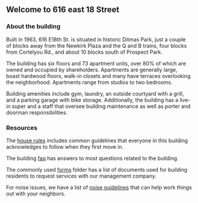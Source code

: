 

## Welcome to 616 east 18 Street

### About the building 

Built in 1963, 616 E18th St. is situated in historic Ditmas Park, just a couple of blocks away from the Newkirk Plaza and the Q and B trains, four blocks from Cortelyou Rd., and about 10 blocks south of Prospect Park.

The building has six floors and 73 apartment units, over 80% of which are owned and occupied by shareholders. Apartments are generally large, boast hardwood floors, walk-in closets and many have terraces overlooking the neighborhood. Apartments range from studios to two bedrooms.

Building amenities include gym, laundry, an outside courtyard with a grill, and a parking garage with bike storage. Additionally, the building has a live-in super and a staff that oversee building maintenance as well as porter and doorman responsibilities.  

### Resources

The [house rules](https://docs.google.com/document/d/1Ki_o578KHIJk-M9Ghpm6Wh9bmKeWjcCGAjiFihApWUs/edit?usp=sharing) includes common guidelines that everyone in this building acknowledges to follow when they first move in.  

The building [faq](https://docs.google.com/document/d/1OM8FKmGDUCEzVSrLpT-ijzaWwXg_QeabjA0eCtsW-wk/edit?usp=sharing) has answers to most questions related to the building. 

The commonly used [forms](https://docs.google.com/document/d/1rbZD69nvsLS_sYuydxCtWUhtG3jz35jEQrWLVG_RkbU/edit?usp=sharing) folder has a list of documents used for building residents to request services with our management company.  

For noise issues, we have a list of [noise guidelines](https://docs.google.com/document/d/1GklC0HWIMansK_R218o8Sc4OaAIzdVY-laxBZMZJ4iI/edit) that can help work things out with your neighbors. 



<!--
# Header 1
## Header 2
### Header 3

- Bulleted
- List

1. Numbered
2. List
 **Bold** and _Italic_ and `Code` text [Link](url) and ![Image](src) 
For more details see [GitHub Flavored Markdown](https://guides.github.com/features/mastering-markdown/).

--> 
